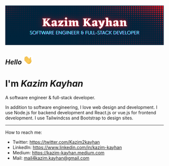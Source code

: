 [![Header](readme_header.png "Header")](https://www.linkedin.com/in/kazim-kayhan)

## _Hello_ <img src="wave.gif" width="30px">

# I'm **_Kazim Kayhan_**

A software engineer & full-stack developer.

In addition to software engineering, I love web design and development. I use Node.js for backend development and React.js or vue.js for frontend development. I use Tailwindcss and Bootstrap to design sites.

---

How to reach me:
- Twitter: https://twitter.com/Kazim2kayhan
- LinkedIn: https://www.linkedin.com/in/kazim-kayhan
- Medium: https://kazim-kayhan.medium.com
- Mail: <a href="mailto:mail4kazim.kayhan@gmail.com">mail4kazim.kayhan@gmail.com</a>

